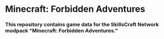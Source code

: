 # Minecraft: Forbidden Adventures #

### This repository contains game data for the SkillsCraft Network modpack "Minecraft: Forbidden Adventures." ###
